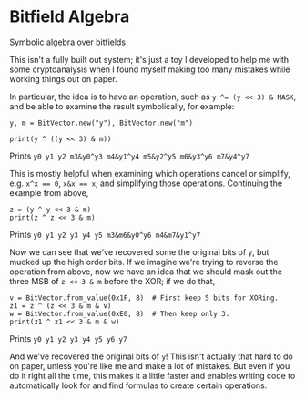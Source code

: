 # Bitfield Algebra

Symbolic algebra over bitfields

This isn't a fully built out system; it's just a toy I developed to help me
with some cryptoanalysis when I found myself making too many mistakes while
working things out on paper.

In particular, the idea is to have an operation, such as `y ^= (y << 3) & MASK`,
and be able to examine the result symbolically, for example:

```python3
y, m = BitVector.new("y"), BitVector.new("m")

print(y ^ ((y << 3) & m))
```

Prints `y0 y1 y2 m3&y0^y3 m4&y1^y4 m5&y2^y5 m6&y3^y6 m7&y4^y7`

This is mostly helpful when examining which operations cancel or simplify,
e.g. `x^x == 0`, `x&x == x`, and simplifying those operations. Continuing the
example from above,

```python3
z = (y ^ y << 3 & m)
print(z ^ z << 3 & m)
```

Prints `y0 y1 y2 y3 y4 y5 m3&m6&y0^y6 m4&m7&y1^y7`

Now we can see that we've recovered some the original bits of `y`, but mucked up
the high order bits. If we imagine we're trying to reverse the operation from
above, now we have an idea that we should mask out the three MSB of `z << 3 & m`
before the XOR; if we do that,

```python3
v = BitVector.from_value(0x1F, 8)  # First keep 5 bits for XORing.
z1 = z ^ (z << 3 & m & v)
w = BitVector.from_value(0xE0, 8)  # Then keep only 3.
print(z1 ^ z1 << 3 & m & w)
```

Prints `y0 y1 y2 y3 y4 y5 y6 y7`

And we've recovered the original bits of `y`! This isn't actually that hard to do
on paper, unless you're like me and make a lot of mistakes. But even if you do
it right all the time, this makes it a little faster and enables writing
code to automatically look for and find formulas to create certain operations.
